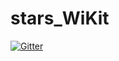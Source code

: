 # stars_WiKit

[![Gitter](https://badges.gitter.im/starschat/stars.svg)](https://gitter.im/starschat/stars?utm_source=badge&utm_medium=badge&utm_campaign=pr-badge&utm_content=badge)